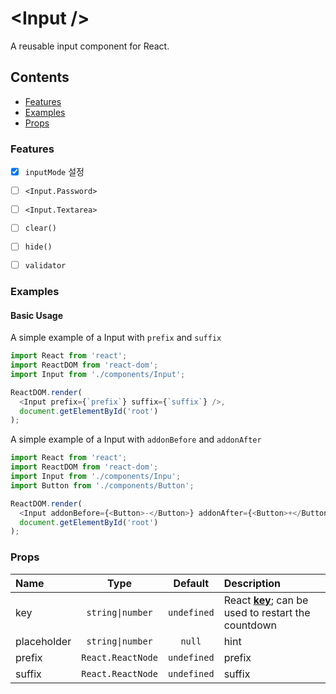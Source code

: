 # &lt;Input /&gt;
A reusable input component for React.

## Contents

- [Features](#features)
- [Examples](#examples)
- [Props](#props)

### Features

- [x] `inputMode` 설정
- [ ] `<Input.Password>`
- [ ] `<Input.Textarea>`
- [ ] `clear()`
- [ ] `hide()`
- [ ] `validator`


### Examples

#### Basic Usage
A simple example of a Input with `prefix` and `suffix`

```js
import React from 'react';
import ReactDOM from 'react-dom';
import Input from './components/Input';

ReactDOM.render(
  <Input prefix={`prefix`} suffix={`suffix`} />,
  document.getElementById('root')
);
```

A simple example of a Input with `addonBefore` and `addonAfter`

```js
import React from 'react';
import ReactDOM from 'react-dom';
import Input from './components/Inpu';
import Button from './components/Button';

ReactDOM.render(
  <Input addonBefore={<Button>-</Button>} addonAfter={<Button>+</Button>} />,
  document.getElementById('root')
);
```

### Props
|Name|Type|Default|Description|
|:--|:--:|:-----:|:-----------|
|key|<code>string&#124;number</code>|`undefined`|React  [**key**](https://reactjs.org/docs/lists-and-keys.html#keys); can be used to restart the countdown|
|placeholder|<code>string&#124;number</code>|`null`|hint|
|prefix|`React.ReactNode`|`undefined`|prefix|
|suffix|`React.ReactNode`|`undefined`|suffix|